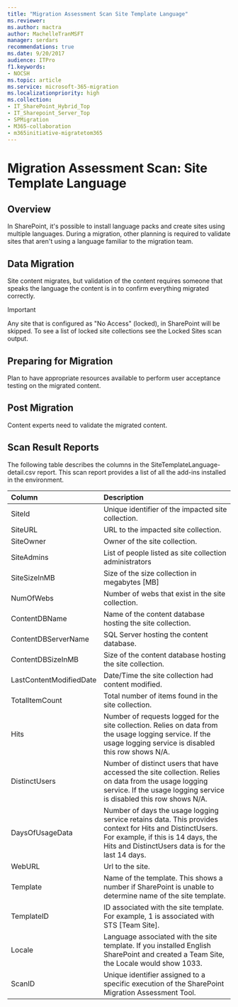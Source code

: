 ```yaml
---
title: "Migration Assessment Scan Site Template Language"
ms.reviewer: 
ms.author: mactra
author: MachelleTranMSFT
manager: serdars
recommendations: true
ms.date: 9/20/2017
audience: ITPro
f1.keywords:
- NOCSH
ms.topic: article
ms.service: microsoft-365-migration
ms.localizationpriority: high
ms.collection:
- IT_SharePoint_Hybrid_Top
- IT_Sharepoint_Server_Top
- SPMigration
- M365-collaboration
- m365initiative-migratetom365
---
```


# Migration Assessment Scan: Site Template Language

## Overview

In SharePoint, it's possible to install language packs and create sites using multiple languages. During a migration, other planning is required to validate sites that aren't using a language familiar to the migration team.
  
## Data Migration

Site content migrates, but validation of the content requires someone that speaks the language the content is in to confirm everything migrated correctly.
  
> [!IMPORTANT]
> Any site that is configured as "No Access" (locked), in SharePoint will be skipped. To see a list of locked site collections see the Locked Sites scan output. 
  
## Preparing for Migration

Plan to have appropriate resources available to perform user acceptance testing on the migrated content.
  
## Post Migration

Content experts need to validate the migrated content.
  
## Scan Result Reports

The following table describes the columns in the SiteTemplateLanguage-detail.csv report. This scan report provides a list of all the add-ins installed in the environment. 
  
|**Column**|**Description**|
|:-----|:-----|
|SiteId  <br/> |Unique identifier of the impacted site collection.  <br/> |
|SiteURL  <br/> |URL to the impacted site collection.  <br/> |
|SiteOwner  <br/> |Owner of the site collection.  <br/> |
|SiteAdmins  <br/> |List of people listed as site collection administrators  <br/> |
|SiteSizeInMB  <br/> |Size of the size collection in megabytes [MB]  <br/> |
|NumOfWebs  <br/> |Number of webs that exist in the site collection.  <br/> |
|ContentDBName  <br/> |Name of the content database hosting the site collection.  <br/> |
|ContentDBServerName  <br/> |SQL Server hosting the content database.  <br/> |
|ContentDBSizeInMB  <br/> |Size of the content database hosting the site collection.  <br/> |
|LastContentModifiedDate  <br/> |Date/Time the site collection had content modified.  <br/> |
|TotalItemCount  <br/> |Total number of items found in the site collection.  <br/> |
|Hits  <br/> |Number of requests logged for the site collection. Relies on data from the usage logging service. If the usage logging service is disabled this row shows N/A.  <br/> |
|DistinctUsers  <br/> |Number of distinct users that have accessed the site collection. Relies on data from the usage logging service. If the usage logging service is disabled this row shows N/A.  <br/> |
|DaysOfUsageData  <br/> |Number of days the usage logging service retains data. This provides context for Hits and DistinctUsers. For example, if this is 14 days, the Hits and DistinctUsers data is for the last 14 days.  <br/> |
|WebURL  <br/> |Url to the site.  <br/> |
|Template  <br/> |Name of the template. This shows a number if SharePoint is unable to determine name of the site template.  <br/> |
|TemplateID  <br/> |ID associated with the site template. For example, 1 is associated with STS [Team Site].  <br/> |
|Locale  <br/> |Language associated with the site template. If you installed English SharePoint and created a Team Site, the Locale would show 1033.  <br/> |
|ScanID  <br/> |Unique identifier assigned to a specific execution of the SharePoint Migration Assessment Tool.  <br/> |
   

